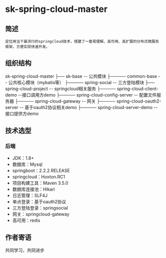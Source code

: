 # sk-spring-cloud-master

## 简述
    定位用当下最流行的springcloud技术，搭建了一套易理解、高可用、高扩展的分布式微服务框架，方便实现快速开发。
## 组织结构

sk-spring-cloud-master
├── sk-base -- 公共模块
├───── common-base -- 公共核心模块（mybatis等）
├───── spring-social -- 三方登陆模块
├── spring-cloud-project -- springcloud相关服务
├───── spring-cloud-client-demo --接口调用方demo 
├───── spring-cloud-config-server -- 配置文件服务器
├───── spring-cloud-gateway -- 网关
├───── spring-cloud-oauth2-server -- 基于oauth2协议相关demo
├───── spring-cloud-server-demo -- 接口提供方demo


## 技术选型

### 后端
- JDK：1.8+
- 数据库：Mysql
- springboot：2.2.2.RELEASE
- springcloud：Hoxton.RC1
- 项目构建工具：Maven 3.5.0
- 数据库连接池：Hikari
- 日志管理：SLF4J
- 单点登录：基于oauth2协议
- 三方登陆登录：springsocial
- 网关：springcloud-gateway
- 高可用：redis

## 作者寄语
共同学习，共同进步
